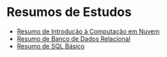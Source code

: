 <!DOCTYPE html>
<html lang="pt-BR">
<head>
    <meta charset="UTF-8">
    <meta name="viewport" content="width=device-width, initial-scale=1.0">
</head>
<body>
    <h1>Resumos de Estudos</h1>
    <ul>
        <li><a href="materia1/README.md">Resumo de Introdução à Computação em Nuvem</a></li>
        <li><a href="materia2/README.md">Resumo de Banco de Dados Relacional</a></li>
        <li><a href="materia3/README.md">Resumo de SQL Básico</a></li>
    </ul>
</body>
</html>
